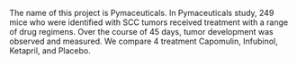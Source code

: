 The name of this project is Pymaceuticals.
In Pymaceuticals study, 249 mice who were identified with SCC tumors received treatment with a range of drug regimens. Over the course of 45 days, tumor development was observed and measured.
We compare 4 treatment Capomulin, Infubinol, Ketapril, and Placebo.
